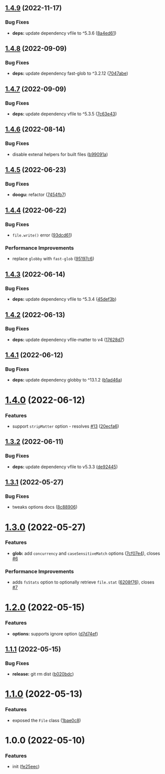 ## [1.4.9](https://github.com/bent10/glob-reader/compare/v1.4.8...v1.4.9) (2022-11-17)

### Bug Fixes

- **deps:** update dependency vfile to ^5.3.6 ([8a4ed61](https://github.com/bent10/glob-reader/commit/8a4ed615fcb3ac9173c20a70dbf002d1cabfa999))

## [1.4.8](https://github.com/bent10/glob-reader/compare/v1.4.7...v1.4.8) (2022-09-09)

### Bug Fixes

- **deps:** update dependency fast-glob to ^3.2.12 ([7047abe](https://github.com/bent10/glob-reader/commit/7047abe569ab7fc8e6ec243a7e5d35690fc77048))

## [1.4.7](https://github.com/bent10/glob-reader/compare/v1.4.6...v1.4.7) (2022-09-09)

### Bug Fixes

- **deps:** update dependency vfile to ^5.3.5 ([7c63e43](https://github.com/bent10/glob-reader/commit/7c63e4394be810d973f95b9b76bebd5b092c98aa))

## [1.4.6](https://github.com/bent10/glob-reader/compare/v1.4.5...v1.4.6) (2022-08-14)

### Bug Fixes

- disable extenal helpers for built files ([b99091a](https://github.com/bent10/glob-reader/commit/b99091a6c6f3333d4fff27d32117150368d0410b))

## [1.4.5](https://github.com/bent10/glob-reader/compare/v1.4.4...v1.4.5) (2022-06-23)

### Bug Fixes

- **doogu:** refactor ([7454fb7](https://github.com/bent10/glob-reader/commit/7454fb76a9aae88d4840191fc91a1a66453bbf2a))

## [1.4.4](https://github.com/bent10/glob-reader/compare/v1.4.3...v1.4.4) (2022-06-22)

### Bug Fixes

- `file.write()` error ([93dcd61](https://github.com/bent10/glob-reader/commit/93dcd6121e50ff3df29b76cb5887d09d996c3b45))

### Performance Improvements

- replace `globby` with `fast-glob` ([95197c6](https://github.com/bent10/glob-reader/commit/95197c68ca8e7136ba7495472ef10a895ea352e6))

## [1.4.3](https://github.com/bent10/glob-reader/compare/v1.4.2...v1.4.3) (2022-06-14)

### Bug Fixes

- **deps:** update dependency vfile to ^5.3.4 ([45def3b](https://github.com/bent10/glob-reader/commit/45def3b845edf304fbaf39a993f96f376af298fa))

## [1.4.2](https://github.com/bent10/glob-reader/compare/v1.4.1...v1.4.2) (2022-06-13)

### Bug Fixes

- **deps:** update dependency vfile-matter to v4 ([17628d7](https://github.com/bent10/glob-reader/commit/17628d771f4783cff4d67382868be2e7a10e658a))

## [1.4.1](https://github.com/bent10/glob-reader/compare/v1.4.0...v1.4.1) (2022-06-12)

### Bug Fixes

- **deps:** update dependency globby to ^13.1.2 ([b1ad46a](https://github.com/bent10/glob-reader/commit/b1ad46a19db49bb2423dbe2dce393370712eef2e))

# [1.4.0](https://github.com/bent10/glob-reader/compare/v1.3.2...v1.4.0) (2022-06-12)

### Features

- support `stripMatter` option - resolves [#13](https://github.com/bent10/glob-reader/issues/13) ([20ecfa6](https://github.com/bent10/glob-reader/commit/20ecfa69d97423c8943530491404ada40a94f495))

## [1.3.2](https://github.com/bent10/glob-reader/compare/v1.3.1...v1.3.2) (2022-06-11)

### Bug Fixes

- **deps:** update dependency vfile to v5.3.3 ([de92445](https://github.com/bent10/glob-reader/commit/de924454fe93139b49fc3eae64e8aa0e3bc9880e))

## [1.3.1](https://github.com/bent10/glob-reader/compare/v1.3.0...v1.3.1) (2022-05-27)

### Bug Fixes

- tweaks options docs ([8c88906](https://github.com/bent10/glob-reader/commit/8c88906c62e1c8eb2d9e286e0c54c98a2576f461))

# [1.3.0](https://github.com/bent10/glob-reader/compare/v1.2.0...v1.3.0) (2022-05-27)

### Features

- **glob:** add `concurrency` and `caseSensitiveMatch` options ([7cf07e4](https://github.com/bent10/glob-reader/commit/7cf07e41b7fec9ef07262908ad2aaa87a5b1bff3)), closes [#6](https://github.com/bent10/glob-reader/issues/6)

### Performance Improvements

- adds `fsStats` option to optionally retrieve `file.stat` ([6208f76](https://github.com/bent10/glob-reader/commit/6208f76815de621842b1d166e54f1861f8baf535)), closes [#7](https://github.com/bent10/glob-reader/issues/7)

# [1.2.0](https://github.com/bent10/glob-reader/compare/v1.1.1...v1.2.0) (2022-05-15)

### Features

- **options:** supports ignore option ([d7d74ef](https://github.com/bent10/glob-reader/commit/d7d74ef986baaa66e6ae0072371744431a0e55ff))

## [1.1.1](https://github.com/bent10/glob-reader/compare/v1.1.0...v1.1.1) (2022-05-15)

### Bug Fixes

- **release:** git rm dist ([b020bdc](https://github.com/bent10/glob-reader/commit/b020bdc57aa66fe70f73887aeea8228abc649ffb))

# [1.1.0](https://github.com/bent10/glob-reader/compare/v1.0.0...v1.1.0) (2022-05-13)

### Features

- exposed the `File` class ([1bae0c8](https://github.com/bent10/glob-reader/commit/1bae0c879b48d34979d56dd72ba6fcd7edfc7625))

# 1.0.0 (2022-05-10)

### Features

- init ([fe25eec](https://github.com/bent10/glob-reader/commit/fe25eec5ef23566a2a1297ae9c48b5a1e5a4d074))
